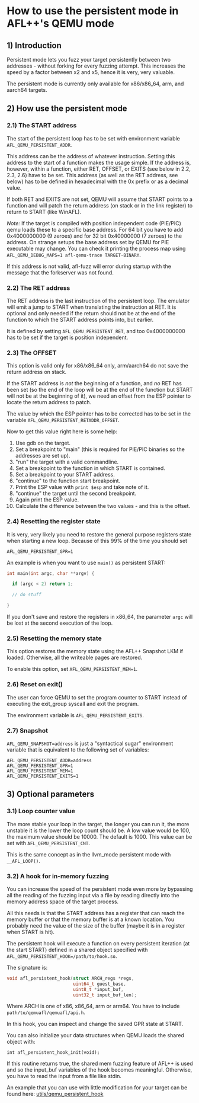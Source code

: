# How to use the persistent mode in AFL++'s QEMU mode

## 1) Introduction

Persistent mode lets you fuzz your target persistently between two addresses -
without forking for every fuzzing attempt. This increases the speed by a factor
between x2 and x5, hence it is very, very valuable.

The persistent mode is currently only available for x86/x86_64, arm, and aarch64
targets.

## 2) How use the persistent mode

### 2.1) The START address

The start of the persistent loop has to be set with environment variable
`AFL_QEMU_PERSISTENT_ADDR`.

This address can be the address of whatever instruction. Setting this address to
the start of a function makes the usage simple. If the address is, however,
within a function, either RET, OFFSET, or EXITS (see below in 2.2, 2.3, 2.6)
have to be set. This address (as well as the RET address, see below) has to be
defined in hexadecimal with the 0x prefix or as a decimal value.

If both RET and EXITS are not set, QEMU will assume that START points to a
function and will patch the return address (on stack or in the link register) to
return to START (like WinAFL).

*Note:* If the target is compiled with position independent code (PIE/PIC) qemu
loads these to a specific base address. For 64 bit you have to add 0x4000000000
(9 zeroes) and for 32 bit 0x40000000 (7 zeroes) to the address. On strange
setups the base address set by QEMU for PIE executable may change. You can check
it printing the process map using `AFL_QEMU_DEBUG_MAPS=1 afl-qemu-trace
TARGET-BINARY`.

If this address is not valid, afl-fuzz will error during startup with the
message that the forkserver was not found.

### 2.2) The RET address

The RET address is the last instruction of the persistent loop. The emulator
will emit a jump to START when translating the instruction at RET. It is
optional and only needed if the return should not be at the end of the function
to which the START address points into, but earlier.

It is defined by setting `AFL_QEMU_PERSISTENT_RET`, and too 0x4000000000 has to
be set if the target is position independent.

### 2.3) The OFFSET

This option is valid only for x86/x86_64 only, arm/aarch64 do not save the
return address on stack.

If the START address is *not* the beginning of a function, and *no* RET has been
set (so the end of the loop will be at the end of the function but START will
not be at the beginning of it), we need an offset from the ESP pointer to locate
the return address to patch.

The value by which the ESP pointer has to be corrected has to be set in the
variable `AFL_QEMU_PERSISTENT_RETADDR_OFFSET`.

Now to get this value right here is some help:
1. Use gdb on the target.
2. Set a breakpoint to "main" (this is required for PIE/PIC binaries so the
   addresses are set up).
3. "run" the target with a valid commandline.
4. Set a breakpoint to the function in which START is contained.
5. Set a breakpoint to your START address.
6. "continue" to the function start breakpoint.
7. Print the ESP value with `print $esp` and take note of it.
8. "continue" the target until the second breakpoint.
9. Again print the ESP value.
10. Calculate the difference between the two values - and this is the offset.

### 2.4) Resetting the register state

It is very, very likely you need to restore the general purpose registers state
when starting a new loop. Because of this 99% of the time you should set

```
AFL_QEMU_PERSISTENT_GPR=1
```

An example is when you want to use `main()` as persistent START:

```c
int main(int argc, char **argv) {

  if (argc < 2) return 1;

  // do stuff

}
```

If you don't save and restore the registers in x86_64, the parameter `argc` will
be lost at the second execution of the loop.

### 2.5) Resetting the memory state

This option restores the memory state using the AFL++ Snapshot LKM if loaded.
Otherwise, all the writeable pages are restored.

To enable this option, set `AFL_QEMU_PERSISTENT_MEM=1`.

### 2.6) Reset on exit()

The user can force QEMU to set the program counter to START instead of executing
the exit_group syscall and exit the program.

The environment variable is `AFL_QEMU_PERSISTENT_EXITS`.

### 2.7) Snapshot

`AFL_QEMU_SNAPSHOT=address` is just a "syntactical sugar" environment variable
that is equivalent to the following set of variables:

```
AFL_QEMU_PERSISTENT_ADDR=address
AFL_QEMU_PERSISTENT_GPR=1
AFL_QEMU_PERSISTENT_MEM=1
AFL_QEMU_PERSISTENT_EXITS=1
```

## 3) Optional parameters

### 3.1) Loop counter value

The more stable your loop in the target, the longer you can run it, the more
unstable it is the lower the loop count should be. A low value would be 100, the
maximum value should be 10000. The default is 1000. This value can be set with
`AFL_QEMU_PERSISTENT_CNT`.

This is the same concept as in the llvm_mode persistent mode with
`__AFL_LOOP()`.

### 3.2) A hook for in-memory fuzzing

You can increase the speed of the persistent mode even more by bypassing all the
reading of the fuzzing input via a file by reading directly into the memory
address space of the target process.

All this needs is that the START address has a register that can reach the
memory buffer or that the memory buffer is at a known location. You probably
need the value of the size of the buffer (maybe it is in a register when START
is hit).

The persistent hook will execute a function on every persistent iteration (at
the start START) defined in a shared object specified with
`AFL_QEMU_PERSISTENT_HOOK=/path/to/hook.so`.

The signature is:

```c
void afl_persistent_hook(struct ARCH_regs *regs,
                         uint64_t guest_base,
                         uint8_t *input_buf,
                         uint32_t input_buf_len);
```

Where ARCH is one of x86, x86_64, arm or arm64. You have to include
`path/to/qemuafl/qemuafl/api.h`.

In this hook, you can inspect and change the saved GPR state at START.

You can also initialize your data structures when QEMU loads the shared object
with:

`int afl_persistent_hook_init(void);`

If this routine returns true, the shared mem fuzzing feature of AFL++ is used
and so the input_buf variables of the hook becomes meaningful. Otherwise, you
have to read the input from a file like stdin.

An example that you can use with little modification for your target can be
found here: [utils/qemu_persistent_hook](../utils/qemu_persistent_hook)